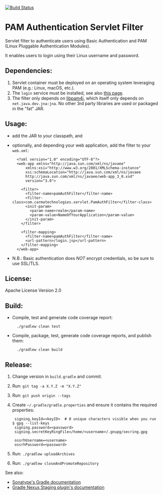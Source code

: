 [![Build Status](https://travis-ci.org/marccarre/pam-servlet-filter.svg?branch=master)](https://travis-ci.org/marccarre/pam-servlet-filter)

# PAM Authentication Servlet Filter

Servlet filter to authenticate users using Basic Authentication and PAM (Linux Pluggable Authentication Modules).

It enables users to login using their Linux username and password.

## Dependencies:

1. Servlet container must be deployed on an operating system leveraging PAM (e.g.: Linux, macOS, etc.).
2. The `login` service must be installed, see also [this page](http://tldp.org/HOWTO/User-Authentication-HOWTO/x115.html).
3. The filter only depends on [libpam4j](https://github.com/kohsuke/libpam4j), which itself only depends on `net.java.dev.jna:jna`.
   No other 3rd party libraries are used or packaged in the "fat" JAR.

## Usage:

- add the JAR to your classpath, and
- optionally, and depending your web application, add the filter to your `web.xml`:

        <?xml version="1.0" encoding="UTF-8"?>
        <web-app xmlns="http://java.sun.com/xml/ns/javaee"
            xmlns:xsi="http://www.w3.org/2001/XMLSchema-instance"
            xsi:schemaLocation="http://java.sun.com/xml/ns/javaee
            http://java.sun.com/xml/ns/javaee/web-app_3_0.xsd"
            version="3.0">
          
          <filter>
            <filter-name>pamAuthFilter</filter-name>
            <filter-class>com.carmatechnologies.servlet.PamAuthFilter</filter-class>
            <init-param>
              <param-name>realm</param-name>
              <param-value>NameOfYourApplication</param-value>
            </init-param>
          </filter>
          
          <filter-mapping>
            <filter-name>pamAuthFilter</filter-name>
            <url-pattern>/login.jsp</url-pattern>
          </filter-mapping>
        </web-app>

- N.B.: Basic authentication does *NOT* encrypt credentials, so be sure to use SSL/TLS.

## License:

Apache License Version 2.0

## Build:

- Compile, test and generate code coverage report:

        ./gradlew clean test

- Compile, package, test, generate code coverage reports, and publish them:

        ./gradlew clean build


## Release:

1. Change version in `build.gradle` and commit.
2. Run: `git tag -a X.Y.Z -m "X.Y.Z"`
3. Run: `git push origin --tags`
4. Create `~/.gradle/gradle.properties` and ensure it contains the required properties:

        signing.keyId=<keyID>  # 8 unique characters visible when you run $ gpg --list-keys
        signing.password=<password>
        signing.secretKeyRingFile=/home/<username>/.gnupg/secring.gpg

        ossrhUsername=<username>
        ossrhPassword=<password>

5. Run: `./gradlew uploadArchives`
6. Run: `./gradlew closeAndPromoteRepository`


See also: 
- [Sonatype's Gradle documentation](http://central.sonatype.org/pages/gradle.html)
- [Gradle Nexus Staging plugin's documentation](https://github.com/Codearte/gradle-nexus-staging-plugin/)
